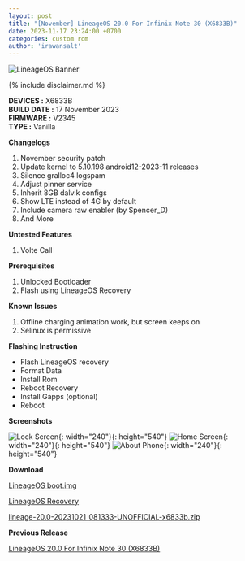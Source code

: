 ```yaml
---
layout: post
title: "[November] LineageOS 20.0 For Infinix Note 30 (X6833B)"
date: 2023-11-17 23:24:00 +0700
categories: custom rom
author: 'irawansalt'
---
```

![LineageOS Banner](/assets/images/banner/lineageos.jpeg)

{% include disclaimer.md %}

**DEVICES :** X6833B<br>
**BUILD DATE :** 17 November 2023<br>
**FIRMWARE :** V2345<br>
**TYPE :** Vanilla

**Changelogs**
<ol>
    <li>November security patch</li>
    <li>Update kernel to 5.10.198 android12-2023-11 releases</li>
    <li>Silence gralloc4 logspam</li>
    <li>Adjust pinner service</li>
    <li>Inherit 8GB dalvik configs</li>
    <li>Show LTE instead of 4G by default</li>
    <li>Include camera raw enabler (by Spencer_D)</li>
    <li>And More</li>
</ol>

**Untested Features**
<ol>
    <li>Volte Call</li>
</ol>

**Prerequisites**
<ol>
    <li>Unlocked Bootloader</li>
    <li>Flash using LineageOS Recovery</li>
</ol>

**Known Issues**
<ol>
    <li>Offline charging animation work, but screen keeps on</li>
    <li>Selinux is permissive</li>
</ol>

**Flashing Instruction**
<ul>
    <li>Flash LineageOS recovery</li>
    <li>Format Data</li>
    <li>Install Rom</li>
    <li>Reboot Recovery</li>
    <li>Install Gapps (optional)</li>
    <li>Reboot</li>
</ul>

**Screenshots**

![Lock Screen](/assets/images/screenshots/2023/November/17/lineageos_x6833b_1.png){: width="240"}{: height="540"}
![Home Screen](/assets/images/screenshots/2023/November/17/lineageos_x6833b_2.png){: width="240"}{: height="540"}
![About Phone](/assets/images/screenshots/2023/November/17/lineageos_x6833b_3.png){: width="240"}{: height="540"}

**Download**

[LineageOS boot.img](https://github.com/Irawans-Android-Lab/random-stuff/releases/download/LOS-20.0-NOV23/boot.img)

[LineageOS Recovery](https://github.com/Irawans-Android-Lab/random-stuff/releases/download/LOS-20.0-NOV23/vendor_boot.img)

[lineage-20.0-20231021_081333-UNOFFICIAL-x6833b.zip](https://github.com/Irawans-Android-Lab/random-stuff/releases/download/LOS-20.0-NOV23/lineage-20.0-20231117_042633-UNOFFICIAL-x6833b.zip)

**Previous Release**

[LineageOS 20.0 For Infinix Note 30 (X6833B)](/custom/rom/2023/10/21/lineageos-x6833b.html)
